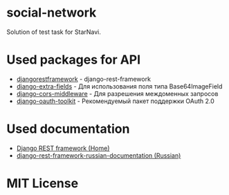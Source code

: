 # social-network
Solution of test task for StarNavi.


# Used packages for API
  * [djangorestframework](https://github.com/encode/django-rest-framework) - django-rest-framework
  * [django-extra-fields](https://github.com/Hipo/drf-extra-fields) - Для использования поля типа Base64ImageField
  * [django-cors-middleware](https://github.com/zestedesavoir/django-cors-middleware) - Для разрешения междоменных запросов
  * [django-oauth-toolkit](https://github.com/jazzband/django-oauth-toolkit) - Рекомендуемый пакет поддержки OAuth 2.0


# Used documentation
  * [Django REST framework (Home)](http://www.django-rest-framework.org/)
  * [django-rest-framework-russian-documentation (Russian)](https://legacy.gitbook.com/book/ilyachch/django-rest-framework-russian-documentation/)


# MIT License

